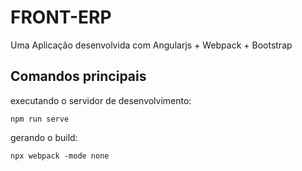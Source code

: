 # FRONT-ERP
Uma Aplicação desenvolvida com Angularjs + Webpack + Bootstrap

## Comandos principais

executando o servidor de desenvolvimento: 

```
npm run serve
```


gerando o build: 
```
npx webpack -mode none
```